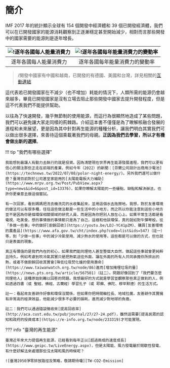 # 簡介

IMF 2017 年的統計顯示全球有 154 個開發中經濟體和 39 個已開發經濟體，我們可以在已開發國家的能源消耗觀察到正逐漸穩定甚至開始減少，相對而言那些開發中的國家需要的能源則是逐年增長。

| ![!逐年各國每人能量消費力][intro-EnergyConsumption-per] | ![!逐年各國每年能量消費力的變動率][intro-EnergyConsumption-rate] |
| :-: | :-: |
| 逐年各國每人能量消費力 | 逐年各國每年能量消費力的變動率 |

> /開發中國家有中國和越南，已開發的有德國、美國和台灣，詳見相關的[互動連結](https://ourworldindata.org/energy-production-consumption)

這代表若已開發國家在不減少（也不增加）耗能的情況下，人類所需的能源仍會越來越多，畢竟已開發國家是沒有立場去阻止那些開發中國家去提升開發程度，但是這不代表我們不能提供幫助。

以往為了快速開發，幾乎無節制的使用能源，而這行為很顯然地造成了某些問題，我們可以避免讓大家走同樣的荊棘路。介紹這本書不僅僅是為了暸解核融合發展的進程和未來展望，更是因為其中針對再生能源的種種分析，讓我們明白其實我們可以做出很多選擇，來善待這個乘載著我們的母親。**正因為我們去學習，所以才有機會做出新的選擇**。

!!! tip "我們有哪些選擇"

    我能想到最讓人有動力去執行的就是投資。因為清楚現在世界再生能源發展進程，我們可以更有信心的關注那些正走在前端的產業，例如今年（2022）的新聞：[芬蘭公司設計出商用沙電池](https://technews.tw/2022/07/08/polar-night-energy/)。另外我們還可以做什麼？臺灣目前對於公司甚至家庭用的[太陽能電板大力補助](https://www.mrpv.org.tw/Post/PubView.aspx?type=news&id=6&post_id=13376)，如果你暸解太陽能的一些優點、缺點和解決辦法，也許你更樂意去做這個嘗試。

    有一次回家，看到媽媽把洗衣機洗完的水收集起來，並用這個水去拖擦地。我想，對於友善環境的做法可以有很多種，往往這些做法都是一些生活中的小地方，而之所以你能注意到這些小地方並不是因為你是個環保相關領域的研究人員，而是因為你把別人放在心上。如果平常生活都是看電視、吃美食，想的事情做的事情都只是為了自己，這樣和他談環保，真的就如對牛彈琴般。從「多做一些事」中的做好[廚餘回收](https://youtu.be/LDJ-YC41pZM)、購買[友善環境的農產品](https://www.afa.gov.tw/cht/index.php?code=list&ids=547)（註一）等，到「少做一些事」中的減少冷氣使用、減少熱水的使用等，這些都是可以做的方式，但也就只是表面的現象。
    
    真正有價值的是我們內在的初心，如果我們能同理他人甚至整個大自然，做起這些事就會更純粹且持久。例如考慮到吹冷氣其實只是把熱氣送往外面，讓在外面的所有人共同承擔你所排出的熱，或者不做廚餘回收其實會[降低垃圾焚化爐的使用壽命](https://www.taiwanwatch.org.tw/node/86)進而[增加掩埋垃圾的量](https://news.pts.org.tw/article/567501)（註二）。問題好像回到了「我們要怎麼同理他人」這種原始到難以回答的問題。我想最好的方式就是學習並觀察那些真正做到的人，例如透過四書（或 聖經、佛經、古蘭經）學習孔子（或 耶蘇、佛陀、穆罕默德）的生活方式。

    註一：看起來友善耕作好像和環保沒關係，但如果你把時間軸拉長、地域拉廣，友善耕作其實擁有非常高的經濟效益，他能減少很多不必要的損耗，進而減少對地球的負擔。
    
    註二：我們可以通過隨袋徵收來[提高回收率](http://aca.cust.edu.tw/pub/journal/27/27-24.pdf)，雖然這需要[提高民眾的認知和政府的投資成本](https://e-info.org.tw/node/233319)才可能實現。

??? info "臺灣的再生能源"

    臺灣近年來大力提倡再生能源，已經看到每年正以[超過兩成的速度成長](https://www.geipc.tw/LiveEnergy.aspx)，但是太陽能、風力發電屬於間歇性發電，有什麼好解法來處理那些沒太陽和風的時候呢？

    ![臺灣2050淨零排放路徑及策略，敬請期待囉][TW-CO2-Emission]

[intro-EnergyConsumption-rate]: https://i.imgur.com/lv3ReeR.png
[intro-EnergyConsumption-per]: https://i.imgur.com/J8qOjqg.png
[TW-CO2-Emission]: https://i.imgur.com/BlBDrg9.png
